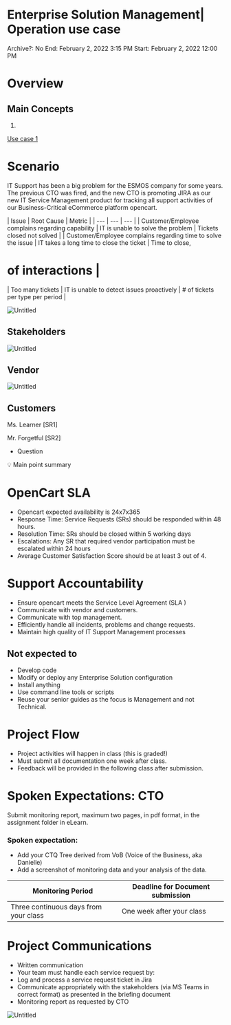 # Enterprise Solution Management| Operation use case

Archive?: No
End: February 2, 2022 3:15 PM
Start: February 2, 2022 12:00 PM

# Overview

## Main Concepts

1. 

[Use case 1](Enterprise%20156fa/Use%20case%201%20eeca5.md)

# Scenario

IT Support has been a big problem for the ESMOS company for some years. The previous CTO was fired, and the new CTO is promoting JIRA as our new IT Service Management product for tracking all support activities of our Business-Critical eCommerce platform opencart.

| Issue | Root
  Cause | Metric |
| --- | --- | --- |
| Customer/Employee complains regarding capability | IT
  is unable to solve the problem | Tickets closed not solved |
| Customer/Employee complains regarding time to solve the issue | IT
  takes a long time to close the ticket | Time to close,
# of interactions |
| Too many tickets | IT
  is unable to detect issues proactively | # of tickets per type per period |

![Untitled](Enterprise%20156fa/Untitled.png)

## Stakeholders

![Untitled](Enterprise%20156fa/Untitled%201.png)

## Vendor

![Untitled](Enterprise%20156fa/Untitled%202.png)

## Customers

Ms. Learner [SR1]

Mr. Forgetful [SR2]

- Question

<aside>
💡 Main point summary

</aside>

# OpenCart SLA

- Opencart expected availability is 24x7x365
- Response Time: Service Requests (SRs) should be responded within 48 hours.
- Resolution Time: SRs should be closed within 5 working days
- Escalations: Any SR that required vendor participation must be escalated within 24 hours
- Average Customer Satisfaction Score should be at least 3 out of 4.

# Support Accountability

- Ensure opencart meets the Service Level Agreement (SLA )
- Communicate with vendor and customers.
- Communicate with top management.
- Efficiently handle all incidents, problems and change requests.
- Maintain high quality of IT Support Management processes

## Not expected to

- Develop code
- Modify or deploy any Enterprise Solution configuration
- Install anything
- Use command line tools or scripts
- Reuse your senior guides as the focus is Management and not Technical.

# Project Flow

- Project activities will happen in class (this is graded!)
- Must submit all documentation one week after class.
- Feedback will be provided in the following class after submission.

# Spoken Expectations: CTO

Submit monitoring report, maximum two pages, in pdf format, in the assignment folder in eLearn.

### Spoken expectation:

- Add your CTQ Tree derived from VoB (Voice of the Business, aka Danielle)
- Add a screenshot of monitoring data and your analysis of the data.

| Monitoring Period | Deadline for Document submission |
| --- | --- |
| Three continuous days from your class | One week after your class |

# Project Communications

- Written communication
- Your team must handle each service request by:
- Log and process a service request ticket in Jira
- Communicate appropriately with the stakeholders (via MS Teams in correct format) as presented in the briefing document
- Monitoring report as requested by CTO

![Untitled](Enterprise%20156fa/Untitled%203.png)